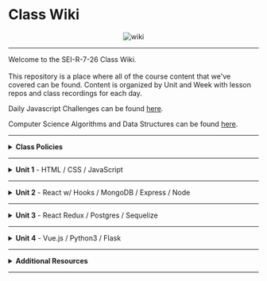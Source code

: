 # Class Wiki

<div align="center">
  <img src="https://i.imgur.com/e2Ma89q.png" alt="wiki">
</div>

___
Welcome to the SEI-R-7-26 Class Wiki. <br/><br/> This repository is a place where all of the course content that we've covered can be found. Content is organized by Unit and Week with lesson repos and class recordings for each day.

Daily Javascript Challenges can be found [here](https://github.com/SEI-R-7-26/daily_js_challenges).

Computer Science Algorithms and Data Structures can be found [here](https://github.com/SEI-R-7-26/cs_data_structures).

___
<details><summary><strong>Class Policies</strong></summary><p>
  
Below, you will find Class Policies and Requirements as laid out in Orientation and conveyed by the Instructional Team.  We compile them here for your reference and review.
  
</p>

<ul type="none">

<li><details><summary><strong>Code of Conduct</strong></summary><p>
  
<ul>
  <li>Foster a productive classroom environment.</li>
  <li>Treat others with respect and dignity.</li>
  <li>Remember that everyone is coming at this with a different background.</li>
  <li>Professionalism in all methods of communication, both in-person <i>and</i> online.
    <ul>
      <li>Slack is an extension of our on-campus community. We ask that you remain courteous, respectful, and professional while engaging on Slack.</li>
    </ul>
  </li>
  <li><b>Zero tolerance for plagiarism and cheating.</b></li>
</ul>
  
</p></details></li>

<li><details><summary><strong>Deliverable Submission Requirements</strong></summary><p>
  
<ul>
  <li>Deliverables must be submitted following the <a href="https://github.com/SEI-R-7-26/template_pull_request">PR Guidelines</a>.</li>
  <li>Students must meet deliverable requirements for the submission to be marked as "Complete".</li>
  <li>Deliverables are <i>always</i> due the following class day at the beginning of class, unless otherwise stated.</li>
  <li>There is a grace period for re-submission or late submission.  All re-submits/late submits are due the <b>Monday following the week of assignment</b>.
    <ul>
      <li>Deliverables assigned on Fridays <b>do not</b> have a re-submit <i>or</i> late submit grace period.</li>
      <li>Deliverables submitted <i>after</i> the grace period <b>will not</b> be graded or accepted and will be marked as "Incomplete".</li>
    </ul>
  </li>
</ul>
  
</p></details></li>

<li><details><summary><strong>Graduation Requirements</strong></summary><p>
  
<ul>
  <li>Meet Project Requirements.
    <ul><li>Satisfactorily complete and present a project for <i>each</i> of the <b>4</b> units.</li></ul>
  </li>
  <li>Submit and complete a <i>minimum</i> of <b>80%</b> of deliverables (labs, homework, etc.).</li>
  <li>Adhere to attendance policy.
    <ul>
      <li>Students are allowed <b>3</b> absences over the <i>entire</i> course.</li>
      <li><b>3</b> tardies or early departures equals <b>1</b> absence.</li>
      <li>Tardy policy <i>includes</i> Outcomes participation.</li>
    </ul>
  </li>
</ul>
  
</p></details></li>

<li><details><summary><strong>A Note on Plagiarism</strong></summary><p>
  
<ul>
  <li>Plagiarism is a serious offense and grounds for immediate withdrawal.</li>
  <li>You are encouraged to ask others, including students, instructors, and Stack Overflow for help. However, it is <b><i>not acceptable to copy</i></b> another persons code and submit it as your own. More importantly, it is detrimental to your learning and growth.</li>
  <li>Small snippets of code that solve small problems taken from Stack Overflow are generally an exception to this rule. If you aren't sure, it is your responsibility to <b><i>ask your instructor</i></b>. To be on the safe side, we ask that you credit the person/resource you got the code from in a comment, and let an instructor take a look at it.</li>
</ul>
  
</p></details></li>
  
</ul></details>

____
<details><summary><strong>Unit 1</strong> - HTML / CSS / JavaScript</summary><p>

<ul type="none">
  
  <li><details><summary><strong>Week 1</strong></summary><p>
  
  <p>
  In Week 1, we reviewed the fundamental concepts of <b>HTML</b>, <b>CSS</b>, and <b>JavaScript</b> along with introducing <b>git</b> workflow, <b>terminal</b> commands, and writing professional <b>markdown</b> files. 
  </p>
  
  <ul type="none">

  <li><details><summary>Repos</summary><p>

  | Day 1 | Day 2 | Day 3 | Day 4 | Day 5 |
  |:---:|:---:|:---:|:---:|:---:|
  | [Mac Installfest](https://github.com/SEI-R-7-26/Installfest_Mac) | [Github Lesson](https://github.com/SEI-R-7-26/u1_lesson_github) | [Flexbox / Grid](https://github.com/SEI-R-7-26/u1_lesson_flex_grid) | [Flexbox Froggy](https://flexboxfroggy.com/) | [Grid Garden](https://cssgridgarden.com/) |
  | [Windows Installfest](https://github.com/SEI-R-7-26/Installfest_Windows) | [Intro to HTML](https://github.com/SEI-R-7-26/u1_lesson_intro_HTML) | [JS Datatypes](https://github.com/SEI-R-7-26/u1_lesson_js_data_types) | [JS Functions](https://github.com/SEI-R-7-26/u1_lesson_js_functions) | [Intro to JS DOM](https://github.com/SEI-R-7-26/u1_lesson_DOM) |
  | [Terminal Lesson](https://github.com/SEI-R-7-26/u1_lesson_terminal) | [Intro to CSS](https://github.com/SEI-R-7-26/u1_lesson_intro_CSS) | [JS Arrays](https://github.com/SEI-R-7-26/u1_lesson_js_arrays) | [JS Scope](https://github.com/SEI-R-7-26/u1_lesson_js_scope) | [JS DOM Quotes Lab](https://github.com/SEI-R-7-26/u1_lab_DOM_quotes) |
  | [Git Lesson](https://github.com/SEI-R-7-26/u1_lesson_git) | [Markdown Lesson](https://github.com/SEI-R-7-26/u1_lesson_markdown) | [JS Loops & Control Flow](https://github.com/SEI-R-7-26/u1_lesson_loops_and_control_flow) | [JS Objects](https://github.com/SEI-R-7-26/u1_lesson_js_objects) | [JS Events & Callbacks](https://github.com/SEI-R-7-26/u1_lesson_events_callbacks) |
  | [VS Code Lesson](https://github.com/SEI-R-7-26/u1_lesson_VSCode) | [HTML / CSS Lab](https://github.com/SEI-R-7-26/u1_lab_HTML_CSS_exercise) | [Control Flow Adventure Homework](https://github.com/SEI-R-7-26/u1_hw_control_flow_adventure) | [Jurassic Objects Lab](https://github.com/SEI-R-7-26/u1_lab_jurassic_objects) | [JS Event Bubbling](https://github.com/SEI-R-7-26/u1_lesson_event_bubbling) |
  | [Terminal Lab](https://github.com/SEI-R-7-26/u1_lab_git_practice) | [Markdown Homework](https://github.com/SEI-R-7-26/u1_hw_markdown) |  | [Objects & Functions Lab](https://github.com/SEI-R-7-26/u1_lab_objects_functions) | [JS Dots Game Lab](https://github.com/SEI-R-7-26/u1_lab_dots) |
  | [Star Wars Homework](https://github.com/SEI-R-7-26/u1_hw_star_wars) |  |  | [Codewars Homework](https://github.com/SEI-R-7-26/u1_hw_codewars_challenges) | [Tic Tac Toe Homework](https://github.com/SEI-R-7-26/u1_hw_tic_tac_toe) |

  </p></details></li>


  <li><details><summary>Class Recordings</summary><p>

  | Day 1 | Day 2 | Day 3 | Day 4 | Day 5 |
  |:---:|:---:|:---:|:---:|:---:|
  | [Recording](https://generalassembly.zoom.us/rec/share/7MxPSXvtfQAciJQWk2T4Fro774iNFFkaaUxOLklv12unfhQNLubnlLdFJYOM9H1A.uS1UvHgMvDsg97j5) | [Recording](https://generalassembly.zoom.us/rec/share/kJQsJa1tIdsBR2AwTxKx23_FIyfbnWJb_mf1TlXHpb9VLo30Z8kLcQPV1DZCkK1X.ybikn3ksCdRGtZM7) | [Recording](https://generalassembly.zoom.us/rec/share/MSpzpHqLzy0bpPN4X787YAhM8Il5Wta9HFGJ-c6hg_MtXn97jl0PehsHY8LLxcap.4Hp4PYPsLPns-qY1) | [Recording](https://generalassembly.zoom.us/rec/share/IDxGf-tXzlmJs0CEKfqA3uoI-vLV1oSUpSVG4izoXmGGJCy_cvDu_4rBl9akjD3Z.EYmNVALYp0YaOV44) | [Recording](https://urldefense.com/v3/__https://generalassembly.zoom.us/rec/share/a6ADv0FhYjg81ghJZCHfLrW5EqaROz1m7BRZdEqNE8LiTRnhgVnzEUHVDAh4ujVA.xxh8yKgA0tR6WVSQ__;!!GgcXpDZ2N9l6uyZJ!yl5Plyh-4zS5xuSARmUuZqJpYk9zZqES0Bx6G2mEGsWdvk-bKNQi87nee03XKKOieeUjllFPBcw$) |
  | Passcode: `7OqWj*H2` | Passcode: `I08b$@Mj` | Passcode: `Y&K2x^Zy` | Passcode: `h1gI=vv7` | Passcode: `2u?3kwKd` |

  </p></details></li>
  
  </ul>
  
  ___
  </p></details></li>
  
  <li><details><summary><strong>Week 2</strong></summary><p>
  
  <p>
  In Week 2, we practiced more <b>DOM Manipulation</b> and were introduced to <a href="https://github.com/SEI-R-4-26/daily_js_challenges">Daily JavaScript Challenges</a> and basic algorithmic problem solving. We and learned about <b>ES6</b> syntax along with <b>Higher Order Functions</b>, <b>Object Oriented Programming</b> in JavaScript, <b>npm scripts</b>, and fetching/accessing data with <b>APIs</b>.
  </p>
  
  <ul type="none">

  <li><details><summary>Repos</summary><p>
  
  | Day 1 | Day 2 | Day 3 | Day 4 | Day 5 |
  |:---:|:---:|:---:|:---:|:---:|
  | [Daily JS Challenges](https://github.com/SEI-R-7-26/daily_js_challenges) | [Intro to OOP](https://github.com/SEI-R-7-26/u1_lesson_OOP) | [Box Model Practice](https://github.com/SEI-R-7-26/u1_lab_box_model) | [Intro to APIs](https://github.com/SEI-R-7-26/u1_lesson_intro_to_APIs) | [Unit 1 Assessment](https://github.com/SEI-R-7-26/u1_assessment) | 
  | [ES6 Syntax](https://github.com/SEI-R-7-26/u1_lesson_js_ES6) | [OOP Lab](https://github.com/SEI-R-7-26/u1_lab_OOP) | [Intro to NPM & Building Scripts](https://github.com/SEI-R-7-26/u1_lesson_nodejs_scripting) | [API Dogs Lab](https://github.com/SEI-R-7-26/u1_lab_dogs_API) | [Project 1 Prompt](https://github.com/SEI-R-7-26/u1_project_prompt) | 
  | [ES6 Lab](https://github.com/SEI-R-7-26/u1_lab_ES6_practice) | [OOP Exercise](https://github.com/SEI-R-7-26/u1_lab_oop_exercise) | [JS Fast & Furious](https://github.com/SEI-R-7-26/u1_hw_fast_and_furious) | [TMDB API Lab](https://github.com/SEI-R-7-26/u1_lab_TMDB_API) |  | 
  | [JS HOF Lesson](https://github.com/SEI-R-7-26/u1_lesson_HOF) |  |  |  |  | 
  | [JS HOF Practice](https://github.com/SEI-R-7-26/u1_lab_HOF) |  |  |  |  | 
  | [JS HOF Homework](https://github.com/SEI-R-7-26/u1_hw_HOF) |  |  |  |  | 
  
  </p></details></li>


  <li><details><summary>Class Recordings</summary><p>

  | Day 1 | Day 2 | Day 3 | Day 4 | Day 5 |
  |:---:|:---:|:---:|:---:|:---:|
  | [Recording](https://generalassembly.zoom.us/rec/share/ctMdVZQq5Nl2NGqCyg2Vv1W5QlprBsGbkh64CuVC3anY2spSo0F1wtzG369IF6Vc.HiFjDZfwhh-SSwvR) | [Recording](https://generalassembly.zoom.us/rec/share/xwPGT11Q3ihM0amTMdRdSXx4NPucgyKiFtT2M0933XL-eELZmlfB7E7emCfXkDZb.HbKGQx7eb5-ZdqVH) | [Recording](https://generalassembly.zoom.us/rec/share/-bszdY0vZLiol8RIuKBdc8O0kVX1xAMUhw2nnoth35s1j542JJxYcbQQOEpHLDI5.QI29DW0EWwv-TdR3) | [Recording](https://generalassembly.zoom.us/rec/share/W4h4G6F6Vu5cQouv3lo3On2pNdksi4o7JLiYtu0JaBXTB0_fRGnAHAfDBKycjxeN.-09CgaTyMTOcKGyR) | [Recording](https://generalassembly.zoom.us/rec/share/CVahPcjYHR5K7A5Du1aEO0UwLZa7heOLIZmPVy_QfIC0dHy2iDHWb3TiugjXp3jG.Aokrzl57vnzKvoFY) |
  | Passcode: `iXrk1?#J` | Passcode: `XzL7ssX.` | Passcode: `N0*YXZ9#` | Passcode: `uiD!v$.9` | Passcode: `M?Z8q2*w` |

  </p></details></li>
  
  </ul>
  
  </p></details></li>

</p></details>

___
<details><summary><strong>Unit 2</strong> - React w/ Hooks / MongoDB / Express / Node</summary><p>

<ul type="none">

  <li><details><summary><strong>Week 4</strong></summary><p>
  
   <p>
  In Week 4, we learned all about <b>React</b> and what an amazing language it can be for developers.  We learned the concepts of <b>components</b>, <b>props</b>, and about <b>React Hooks</b> and <b>functional components</b>.  We learned hooks like <b>useState</b>, <b>useEffect</b>, and <b>useReducer</b> and where to best put them to use in our apps.  We learned about the idea of <b>conditional rendering</b> and how we can use our user's input to influence our output.  We were also introduced to <b>React Router</b> and got to see how it gives us powerful new tools to build our React Apps.
  </p>
  
  <ul type="none">

  <li><details><summary>Repos</summary><p>
  
  | Day 1 | Day 2 | Day 3 | Day 4 | Day 5 |
  |:---:|:---:|:---:|:---:|:---:|
  | [Intro to React](https://github.com/SEI-R-7-26/u2_lesson_react_intro) | [Component Heirarchy Diagrams](https://github.com/SEI-R-7-26/u2_lesson_component_heirarchy) | [Intro to useEffect](https://github.com/SEI-R-7-26/u3_lesson_useEffect) | [Conditional Rendering](https://github.com/SEI-R-7-26/u2_lesson_react_conditional_rendering) | [React w/ APIs](https://github.com/SEI-R-7-26/u2_lesson_react_APIs) | 
  | [React Components Lab](https://github.com/SEI-R-7-26/u2_lesson_react_components) | [Mapping Components](https://github.com/SEI-R-7-26/u2_lesson_react_mapping_components) | [useEffect Stoplight Lab](https://github.com/SEI-R-7-26/u3_lab_useEffect_stoplight) | [Conditional Rendering Lab](https://github.com/SEI-R-7-26/u2_lab_conditional_rendering) | [Kanye useEffect Lab](https://github.com/SEI-R-7-26/u2_lab_kanye_useEffect) | 
  | [React Props](https://github.com/SEI-R-7-26/u2_lesson_react_props) | [Mapping Components Lab](https://github.com/SEI-R-7-26/u2_lab_mapping_components) | [React Calculator Homework](https://github.com/SEI-R-7-26/u2_hw_react_hooks_calculator) | [Intro to useReducer](https://github.com/SEI-R-7-26/u2_lesson_useReducer) | [React Router](https://github.com/SEI-R-7-26/u2_lesson_react_router) | 
  | [LOTR Lab](https://github.com/SEI-R-7-26/u2_lab_react_LOTR) | [Intro to State & Hooks](https://github.com/SEI-R-7-26/u2_lesson_intro_to_state) |  | [CSS Manipulator Homework](https://github.com/SEI-R-7-26/u2_lab_CSS_manipulator) | [React Router Lab](https://github.com/SEI-R-7-26/u2_lab_react_router) | 
  | [React Quiz Homework](https://github.com/SEI-R-7-26/u2_quiz_react) | [Hooks ATM Lab](https://github.com/SEI-R-7-26/u3_lab_hooks_ATM) |  |  | [RAWG Router Homework](https://github.com/SEI-R-7-26/u2_hw_RAWG_router) | 
  |  | [Movie Mapping Homework](https://github.com/SEI-R-7-26/u2_hw_mapping_components) |  |  |  | 
  
  </p></details></li>


  <li><details><summary>Class Recordings</summary><p>

  | Day 1 | Day 2 | Day 3 | Day 4 | Day 5 |
  |:---:|:---:|:---:|:---:|:---:|
  | [Recording](https://generalassembly.zoom.us/rec/share/RhacIdaWgjwHIE9vqajYlyz9hWPmVAgpYXBHg0xhQWjYm2esMuV0mKD9TVyexdwF.n70STIfS8rVLNCWM) | [Recording](https://generalassembly.zoom.us/rec/share/l9VH7bUrUr1mr9vmsInv1kxHhG8JwSr6NR-OScdAWXJm2bvKzZfuAS_f1cN1LBs7.rWjpdyVVFgCETcRo) | [Recording](https://generalassembly.zoom.us/rec/share/o8SDgMBOK-JqzoNrq4ApRgij3Bnz1OyvKkq00sFzxN4NoDK44qjUzdm3UFzYIUe_.y3htK7V-f2ZoXphx) | [Recording](https://generalassembly.zoom.us/rec/share/hwwaeyJeWPkG2n1op_kV54cbGCAji0bUv1wYt7p0HMY7K69k4vFw0MRHpw0HijgQ.haYeHmyg8gasEsGX) | In Resources |
  | Passcode: `Fb6#Bj1i` | Passcode: `i.pUT3g+` | Passcode: `Vd.qeq2+` | Passcode: `7G^%1m56` | Passcode: `none` |

  </p></details></li>
  
  </ul>
  
  ___
  </p></details></li>
  
  <li><details><summary><strong>Week 5</strong></summary><p>
  
  <p>
    In Week 5, we introduced back-end and got to practice using <b>Express</b> and <b>Express Middleware</b>.  We also learned how to implement <b>controllers</b>.  We then introduced <b>MongoDB</b> and <b>mongoose</b> as a way to store our app's data.  At the end of the week, we learned some group <b>git</b> best-practices and got to build our first full stack app together in groups!
  </p>
  
  <ul type="none">

  <li><details><summary>Repos</summary><p>
  
  | Day 1 | Day 2 | Day 3 | Day 4 | Day 5 |
  |:---:|:---:|:---:|:---:|:---:|
  | [Intro to Express](https://github.com/SEI-R-7-26/u2_lesson_express_intro) | [ERDs](https://github.com/SEI-R-7-26/u2_lesson_erd) | [Group Git](https://github.com/SEI-R-7-26/u2_lesson_group_git) | [Full Stackathon](https://github.com/SEI-R-7-26/u2_full_stackathon) | [Full Stackathon](https://github.com/SEI-R-7-26/u2_full_stackathon) | 
  | [Express Routes](https://github.com/SEI-R-7-26/u2_lesson_express_routing) | [MongoDB](https://github.com/SEI-R-7-26/u2_lesson_mongodb) | [Mongoose Associations](https://github.com/SEI-R-7-26/u2_lesson_mongoose_associations) |  | [Project 2 Prompt](https://github.com/SEI-R-7-26/u2_project_prompt) | 
  | [Intro to Middleware](https://github.com/SEI-R-7-26/u2_lesson_express_middleware) | [MongoDB Sneakers Lab](https://github.com/SEI-R-7-26/u2_lab_mongodb_sneakers) | [Full Stackathon](https://github.com/SEI-R-7-26/u2_full_stackathon) |  |  | 
  | [Express Controllers](https://github.com/SEI-R-7-26/u2_lesson_express_controllers) | [Mongoose Data Modeling](https://github.com/SEI-R-7-26/u2_lesson_mongoose_data_model) |  |  |  | 
  | [Express Fruits Homework](https://github.com/SEI-R-7-26/u2_hw_express_fruits) | [Mongoose / Express Lab](https://github.com/SEI-R-7-26/u2_lab_mongoose_express) |  |  |  |
  |  | [Mongoose Plants Homework](https://github.com/SEI-R-7-26/u2_hw_mongoose_plants) |  |  |  | 
  
  </p></details></li>


  <li><details><summary>Class Recordings</summary><p>

  | Day 1 | Day 2 | Day 3 | Day 4 | Day 5 |
  |:---:|:---:|:---:|:---:|:---:|
  | [Recording](https://generalassembly.zoom.us/rec/share/aVw3SneuW6HFDmp07MkY9bTBCjviKBvHxy4I0Udi5krd7p9gjZRPmSnq9NtcvQzq.o4Axkr6StI3m5ow7) | [Recording](https://generalassembly.zoom.us/rec/share/lz58Qsl4l6YV1xqX1fV2C9RKVUYLAn8otCJjaMSlULwx8GOvkyTKHPPEJpTMkm_k.FgaFM72LtBAx99dX) | No Recording | No Recording | No Recording |
  | Passcode: `v7cw!K&4` | Passcode: `=xf7ffNE` |  |  |  |

  </p></details></li>
  
  </ul>
  
  </p></details></li>

</p></details>

___
<details><summary><strong>Unit 3</strong> - React Redux / Postgres / Sequelize</summary><p>

<ul type="none">

  <li><details><summary><strong>Week 7</strong></summary><p>
  
  <p>
  In Week 7, we were introduced to <b>React Redux</b> as a new way to manage our state in React! We learned about <b>Reducers</b>, <b>Actions</b>, and <b>Types</b>. We also learned how to map our state and actions to props. We also learned how to use a middleware called <b>thunk</b> in conjunction with Redux. We were introduced to <b>SQL databases</b> and started to learn SQL commands to interact with our database.  We also learned about the concept of <b>SQL Joins</b>.
  </p>
  
  <ul type="none">

  <li><details><summary>Repos</summary><p>
  
  | Day 1 | Day 2 | Day 3 | Day 4 | Day 5 |
  |:---:|:---:|:---:|:---:|:---:|
  | Labor Day Observed | [Intro to Redux](https://github.com/SEI-R-7-26/u3_lesson_redux_intro) | [Redux Middleware](https://github.com/SEI-R-7-26/u3_lesson_redux_middleware) | [Intro to SQL](https://github.com/SEI-R-7-26/u3_lesson_SQL_Intro) | [Kahn Academy](https://www.khanacademy.org/computing/computer-programming/sql) |
  |  | [Redux Reducers](https://github.com/SEI-R-7-26/u3_lesson_redux_reducers) | [Redux Movies Lab](https://github.com/SEI-R-7-26/u3_lab_redux_movies) | [SQL Practice Lab](https://github.com/SEI-R-7-26/u3_lab_SQL_Practice) | [SQL Codewars Homework](https://github.com/SEI-R-7-26/u3_hw_sql_codewars) |
  |  | [Redux Actions & Types](https://github.com/SEI-R-7-26/u3_lesson_redux_actions_types) |  | [SQL Joins](https://github.com/SEI-R-7-26/u3_lesson_SQL_Joins) |  |
  |  | [Redux Mapping State & Actions to Props](https://github.com/SEI-R-7-26/u3_lesson_mapping_state_props) |  | [SQL Joins Lab](https://github.com/SEI-R-7-26/u3_lab_SQL_Joins_Practice) |  |
  |  | [Redux Quiz Homework](https://github.com/SEI-R-7-26/u3_hw_redux_quiz) |  | [Carmen Sandiego Homework](https://github.com/SEI-R-7-26/u3_hw_carmen_sandiego) |  |
  
  </p></details></li>


  <li><details><summary>Class Recordings</summary><p>

  | Day 1 | Day 2 | Day 3 | Day 4 | Day 5 |
  |:---:|:---:|:---:|:---:|:---:|
  | No Recording | [Recording](https://generalassembly.zoom.us/rec/share/wesqEgtlcyrb7MkTqrr2qf4NAH0UnPmHhAiKrJ6xmQQdGgu4x76JmkzVKPw99s6z.VwiZ-hajrYP-xAay) | [Recording](https://generalassembly.zoom.us/rec/share/4x37W56ZCZx1KNtyJQiRegSkYgqhtdN4o2qOCfQxUbb1zenapUZ2QEUD3KaXv44M.HxUvXFbQdyGY6F9h) | [Recording](https://generalassembly.zoom.us/rec/share/PRGkRFDIQMG-lAQYpFteJ_EOduUglQkx5COZ4nOqdRFWGZS_7ZyZs5yflnfFmI3R.kUvGPtzF2UQWrG2y) | [Recording](https://generalassembly.zoom.us/rec/share/t6gbhNWWDL20Ip6CS5a33Z9TwvetqjznG0wFkG9p4rX1-oWzqIl81b552sdXAhP8.rOb7bDSlDxGXkPvo) |
  |  | Passcode: `.0sn5T%v` | Passcode: `1H%a*P3i` | Passcode: `zz?7g!4N` | Passcode: `^G5YW*3E` |

  </p></details></li>
  
  </ul>
  
  ___
  </p></details></li>
  
  <li><details><summary><strong>Week 8</strong></summary><p>
  
  <p>
  In Week 8, we learned all about <b>Sequelize</b> and how it can interpret for our SQL database and our backend Node servers.  We learned how to make <b>queries</b>, <b>migrations</b>, and <b>associations</b>.  We also learned all about how to integrate <b>user authentication</b> in our apps.
  </p>
  
  <ul type="none">

  <li><details><summary>Repos</summary><p>
  
  | Day 1 | Day 2 | Day 3 | Day 4 | Day 5 |
  |:---:|:---:|:---:|:---:|:---:|
  | [Database Design](https://github.com/SEI-R-7-26/u3_lesson_database_design) | [Sequelize Migrations](https://github.com/SEI-R-7-26/u3_lesson_sequelize_migrations) | [Express Sequelize Lab](https://github.com/SEI-R-7-26/u3_lesson_express_sequelize) | [JWT Auth](https://github.com/SEI-R-7-26/u3_lesson_JWT_auth) | [Project 3 Prompt](https://github.com/SEI-R-7-26/u3_project_prompt) | 
  | [Intro to Sequelize](https://github.com/SEI-R-7-26/u3_lesson_sequelize_intro) | [Sequelize Migrations Lab](https://github.com/SEI-R-7-26/u3_lab_sequelize_migrations_exercise) | [Sequelize API from Scratch](https://github.com/SEI-R-7-26/u3_lab_sequelize_API_from_scratch) | [Sequelize Auth](https://github.com/SEI-R-7-26/u3_lesson_sequelize_auth) |  | 
  | [Sequelize Queries](https://github.com/SEI-R-7-26/u3_lesson_sequelize_queries) | [Sequelize Associations](https://github.com/SEI-R-7-26/u3_lesson_sequelize_associations) | [Auth Study Homework](https://github.com/SEI-R-7-26/u3_hw_jwt_auth_study) | [React Auth Lab](https://github.com/SEI-R-7-26/u3_lab_react_auth) |  | 
  | [Sequelize Querying Lab](https://github.com/SEI-R-7-26/u3_lab_sequelize_querying) | [Sequelize Associations Lab](https://github.com/SEI-R-7-26/u3_lab_sequelize_associations_exercise) |  | [Sequelize Complex Associations Homework](https://github.com/SEI-R-7-26/u3_lesson_sequelize_complex_associations) |  | 
  | [Sequelize Practice Homework](https://github.com/SEI-R-7-26/u3_hw_sequelize_practice) | [Associations & Migrations Homework](https://github.com/SEI-R-7-26/u3_hw_sequelize_associations_and_migrations) |  |  |  |
  
  </p></details></li>


  <li><details><summary>Class Recordings</summary><p>

  | Day 1 | Day 2 | Day 3 | Day 4 | Day 5 |
  |:---:|:---:|:---:|:---:|:---:|
  | [Recording](https://generalassembly.zoom.us/rec/share/uxdeDhPc9tBqhiXigQ6dyU4pa6mNq5iV6ebX4aPqweWuM7Vpm92FjG78sOJUkfHj.Rr7rAKzUnpv-DFpz) | [Recording](https://generalassembly.zoom.us/rec/share/E2MqhZqE7hr6-UJNpszkU6w7gk6nflx8AeHdzYnMXNMd6iU1NLCWG_gYyXgWySEx.MsauBPNAVMuyM_63) | No Recording | [Recording](https://generalassembly.zoom.us/rec/share/hBBN0uUSCs_wSqOjDD6vOpRoDje1yDCIuIrhPbW46BryUt6CktTyC2gQBYjK7zEZ.pfItf1Y4dCne8W3H) | No Recording |
  | Passcode: `2#a8&bna` | Passcode: `q$A7=6Je` |  | Passcode: `87Fq*U1e` |  |

  </p></details></li>
  
  </ul>
  
  </p></details></li>

</p></details>

___
<details><summary><strong>Unit 4</strong> - Vue.js / Python3 / Flask</summary><p>

<ul type="none">

  <li><details><summary><strong>Week 10</strong></summary><p>
  
  <p>
  In Week 10, we learned a new framework called <b>Vue.js</b> and how it is set up differently than React and other libraries we've used. We learned how to use <b>State Methods</b>, <b>Directives</b>, <b>Events</b>, and <b>Emitters</b> in Vue. We also learned how to use <b>Vue with APIs</b>, and how to use <b>Vue Router</b> to direct our page. Later in the week, we were introduced to <b>Python</b> and learned about <b>functions</b>, <b>control flow</b>, <b>loops</b>, and <b>dictionaries</b>.
  </p>
  
  <ul type="none">

  <li><details><summary>Repos</summary><p>
  
  | Day 1 | Day 2 | Day 3 | Day 4 | Day 5 |
  |:---:|:---:|:---:|:---:|:---:|
  | [Vue Intro](https://github.com/SEI-R-7-26/u4_lesson_vue_introduction) | [Vue Events & Emitters](https://github.com/SEI-R-7-26/u4_lesson_vue_events_emitters) | [Vue API Lab](https://github.com/SEI-R-7-26/u4_lab_vue_API) | [Vue Router](https://github.com/SEI-R-7-26/vue-router) | [Python Intro](https://github.com/SEI-R-7-26/u4_lesson_python_intro) | 
  | [Vue Components & Props](https://github.com/SEI-R-7-26/u4_lesson_vue_components_props) | [Vue Rock, Paper, Scissor Lab/Homework](https://github.com/SEI-R-7-26/u4_lab_vue-rock-paper-scissor) | [Vue Messenger Homework](https://github.com/SEI-R-7-26/u4_hw_vue_messenger) | [Vue RAWG Lab/Homework](https://github.com/SEI-R-7-26/u4_hw_vue_rawg) | [Python Functions](https://github.com/SEI-R-7-26/u4_lesson_python_functions) | 
  | [Vue State Methods](https://github.com/SEI-R-7-26/u4_lesson_vue_state) | [Vue APIs](https://github.com/SEI-R-7-26/u4_lesson_vue_API) | []() | []() | [Python Control Flow](https://github.com/SEI-R-7-26/u4_lesson_python_control_flow) | 
  | [Vue Directives](https://github.com/SEI-R-7-26/u4_lesson_vue_directives) | []() | []() | []() | [Python Lists, Loops, & Comprehension](https://github.com/SEI-R-7-26/u4_lesson_python_lists_loops) | 
  | [Vue Quiz](https://forms.gle/tHxRjWLdUFuV21zA6) | []() | []() | []() | [Python Dictionaries](https://github.com/SEI-R-7-26/u4_lesson_python_dictionaries) | 
  | []() | []() | []() | []() | [Python Choose Your Own Adventure Homework](https://github.com/SEI-R-7-26/u4_hw_python_adventure) | 
  
  </p></details></li>


  <li><details><summary>Class Recordings</summary><p>

  | Day 1 | Day 2 | Day 3 | Day 4 | Day 5 |
  |:---:|:---:|:---:|:---:|:---:|
  | [Recording]() | [Recording]() | [Recording]() | [Recording]() | [Recording]() |
  | Passcode: ` ` | Passcode: ` ` | Passcode: ` ` | Passcode: ` ` | Passcode: ` ` |

  </p></details></li>
  
  </ul>
  
  ___
  </p></details></li>
  
  <li><details><summary><strong>Week 11</strong></summary><p>
  
  <p>
  Week 11 description...
  </p>
  
  <ul type="none">

  <li><details><summary>Repos</summary><p>
  
  | Day 1 | Day 2 | Day 3 | Day 4 | Day 5 |
  |:---:|:---:|:---:|:---:|:---:|
  |  |  |  |  |  | 
  |  |  |  |  |  | 
  |  |  |  |  |  | 
  |  |  |  |  |  | 
  |  |  |  |  |  | 
  |  |  |  |  |  | 
  
  </p></details></li>


  <li><details><summary>Class Recordings</summary><p>

  | Day 1 | Day 2 | Day 3 | Day 4 | Day 5 |
  |:---:|:---:|:---:|:---:|:---:|
  | [Recording]() | [Recording]() | [Recording]() | [Recording]() | [Recording]() |
  | Passcode: ` ` | Passcode: ` ` | Passcode: ` ` | Passcode: ` ` | Passcode: ` ` |

  </p></details></li>
  
  </ul>
  
  </p></details></li>

</p></details>

___
<details><summary><strong>Additional Resources</strong></summary><p>

Below is a list of additional resources that were hand-picked by your instructors. If you find that you don't have the time during the immersive, these resources will still help to solidify your understanding of key concepts after graduation.
  <ul type="none">
  
  <li><details><summary><strong>Practice</strong> - sites to hone your skills</summary><p>
  
  - [Codeacademy](https://www.codecademy.com/catalog)
  - [Codewars](https://www.codewars.com)
  - [CSS Battle](https://cssbattle.dev/)
  - [CSS Diner](https://flukeout.github.io/)
  - [Flexbox Froggy](https://flexboxfroggy.com/)
  - [Grid Garden](https://cssgridgarden.com/)
  - [Screeps](https://screeps.com/)
  </p></details></li>
  
  <li><details><summary><strong>Reading</strong> - helpful articles and topics</summary><p>
  
  - [10 Need-to-know Mac Terminal Commands](https://scotch.io/bar-talk/10-need-to-know-mac-terminal-commands)
  - [Eloquent JavaScript](https://eloquentjavascript.net/)
  - [CSS Tricks](https://css-tricks.com/)
  - [Rubber Duck Debugging](https://rubberduckdebugging.com/)
  - [Medium: What Is An API?](https://medium.com/free-code-camp/what-is-an-api-in-english-please-b880a3214a82)
  - [Medium: Higher Order Functions](https://medium.com/javascript-in-plain-english/4-must-know-higher-order-functions-in-javascript-411f85545881)
  - [Medium: Local Git Repos vs Remote Repos](https://medium.com/swlh/git-local-repo-and-github-remote-repo-eae1c948fbf5)
  - [Medium: Explaining API's](https://medium.com/javascript-in-plain-english/many-developers-struggle-with-explaining-apis-20a071d74596)
  </p></details></li>
  
  <li><details><summary><strong>Documentation</strong> - commonly used docs for reference</summary><p>
  
  - [MDN JavaScript Docs](https://developer.mozilla.org/en-US/docs/Web/JavaScript/Guide)
  - [W3Schools CSS Docs](https://www.w3schools.com/cssref/default.asp)
  - [React Docs](https://reactjs.org/docs/getting-started.html)

  </p></details></li>
  
  <li><details><summary><strong>Cheatsheets</strong> - quick references</summary><p>
  
  - [Markdown Cheatsheet](https://guides.github.com/pdfs/markdown-cheatsheet-online.pdf)
  - [JavaScript Cheatsheet](https://websitesetup.org/javascript-cheat-sheet/)
  - [ES6 Cheatsheet](https://devhints.io/es6)
  - [Component Lifecycle Cheatsheet](https://dev.to/bunlong/react-component-lifecycle-methods-cheatsheet-23gi)
  - [ERD Cheatsheet](https://drive.google.com/file/d/0B_spkK3eZiHmZTZhczVTaVZxUFU/view?resourcekey=0-pvJ1STXJ4xEpjqpFWQtUhg)
  </p></details></li>
  
  </ul>
 
</p></details>

___

